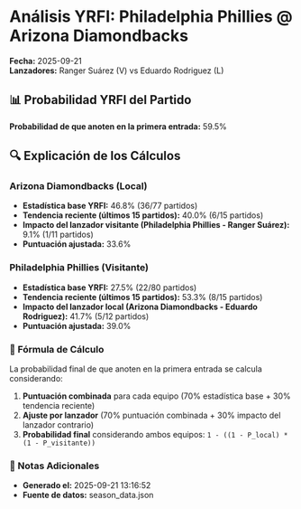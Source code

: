 # Análisis YRFI: Philadelphia Phillies @ Arizona Diamondbacks

**Fecha:** 2025-09-21  
**Lanzadores:** Ranger Suárez (V) vs Eduardo Rodriguez (L)

## 📊 Probabilidad YRFI del Partido

**Probabilidad de que anoten en la primera entrada:** 59.5%

## 🔍 Explicación de los Cálculos

### Arizona Diamondbacks (Local)
- **Estadística base YRFI:** 46.8% (36/77 partidos)
- **Tendencia reciente (últimos 15 partidos):** 40.0% (6/15 partidos)
- **Impacto del lanzador visitante (Philadelphia Phillies - Ranger Suárez):** 9.1% (1/11 partidos)
- **Puntuación ajustada:** 33.6%

### Philadelphia Phillies (Visitante)
- **Estadística base YRFI:** 27.5% (22/80 partidos)
- **Tendencia reciente (últimos 15 partidos):** 53.3% (8/15 partidos)
- **Impacto del lanzador local (Arizona Diamondbacks - Eduardo Rodriguez):** 41.7% (5/12 partidos)
- **Puntuación ajustada:** 39.0%

### 📝 Fórmula de Cálculo

La probabilidad final de que anoten en la primera entrada se calcula considerando:
1. **Puntuación combinada** para cada equipo (70% estadística base + 30% tendencia reciente)
2. **Ajuste por lanzador** (70% puntuación combinada + 30% impacto del lanzador contrario)
3. **Probabilidad final** considerando ambos equipos: `1 - ((1 - P_local) * (1 - P_visitante))`

### 📌 Notas Adicionales

- **Generado el:** 2025-09-21 13:16:52
- **Fuente de datos:** season_data.json
